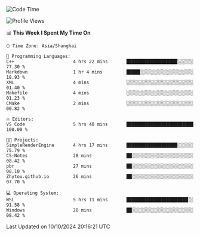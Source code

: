 <!--START_SECTION:waka-->
![Code Time](http://img.shields.io/badge/Code%20Time-2%2C039%20hrs%2027%20mins-blue)

![Profile Views](http://img.shields.io/badge/Profile%20Views-0-blue)

📊 **This Week I Spent My Time On** 

```text
🕑︎ Time Zone: Asia/Shanghai

💬 Programming Languages: 
C++                      4 hrs 22 mins       ███████████████████░░░░░░   77.30 % 
Markdown                 1 hr 4 mins         █████░░░░░░░░░░░░░░░░░░░░   18.93 % 
XML                      4 mins              ░░░░░░░░░░░░░░░░░░░░░░░░░   01.40 % 
Makefile                 4 mins              ░░░░░░░░░░░░░░░░░░░░░░░░░   01.23 % 
CMake                    2 mins              ░░░░░░░░░░░░░░░░░░░░░░░░░   00.82 % 

🔥 Editors: 
VS Code                  5 hrs 40 mins       █████████████████████████   100.00 % 

🐱‍💻 Projects: 
SimpleRenderEngine       4 hrs 17 mins       ███████████████████░░░░░░   75.79 % 
CS-Notes                 28 mins             ██░░░░░░░░░░░░░░░░░░░░░░░   08.42 % 
pbr                      27 mins             ██░░░░░░░░░░░░░░░░░░░░░░░   08.10 % 
Zhytou.github.io         26 mins             ██░░░░░░░░░░░░░░░░░░░░░░░   07.70 % 

💻 Operating System: 
WSL                      5 hrs 11 mins       ███████████████████████░░   91.58 % 
Windows                  28 mins             ██░░░░░░░░░░░░░░░░░░░░░░░   08.42 % 
```


 Last Updated on 10/10/2024 20:16:21 UTC
<!--END_SECTION:waka-->